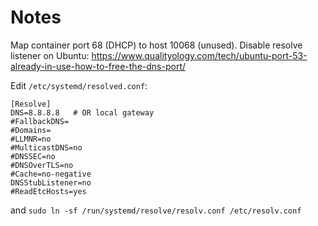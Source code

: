 # Notes

Map container port 68 (DHCP) to host 10068 (unused).
Disable resolve listener on Ubuntu: https://www.qualityology.com/tech/ubuntu-port-53-already-in-use-how-to-free-the-dns-port/

Edit `/etc/systemd/resolved.conf`:
```
[Resolve]
DNS=8.8.8.8   # OR local gateway
#FallbackDNS=
#Domains=
#LLMNR=no
#MulticastDNS=no
#DNSSEC=no
#DNSOverTLS=no
#Cache=no-negative
DNSStubListener=no 
#ReadEtcHosts=yes
```

and `sudo ln -sf /run/systemd/resolve/resolv.conf /etc/resolv.conf`
